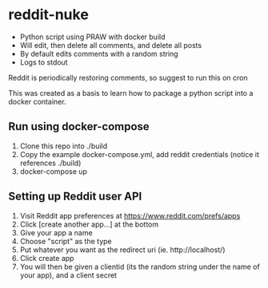 # reddit-nuke
- Python script using PRAW with docker build
- Will edit, then delete all comments, and delete all posts
- By default edits comments with a random string
- Logs to stdout

Reddit is periodically restoring comments, so suggest to run this on cron

This was created as a basis to learn how to package a python script into a docker container.

## Run using docker-compose
1. Clone this repo into ./build
2. Copy the example docker-compose.yml, add reddit credentials (notice it references ./build)
3. docker-compose up

## Setting up Reddit user API
1. Visit Reddit app preferences at https://www.reddit.com/prefs/apps
2. Click [create another app...] at the bottom
3. Give your app a name
4. Choose "script" as the type
5. Put whatever you want as the redirect uri (ie. http://localhost/)
6. Click create app
7. You will then be given a clientid (its the random string under the name of your app), and a client secret
